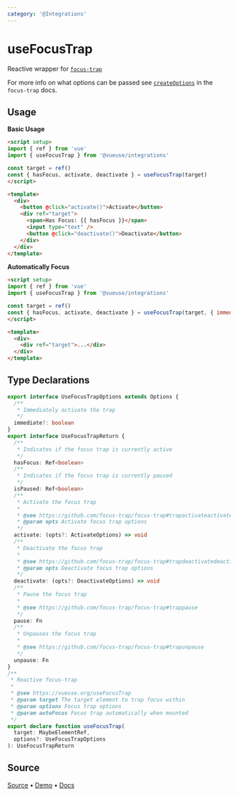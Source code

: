 ```yaml
---
category: '@Integrations'
---
```


# useFocusTrap

Reactive wrapper for [`focus-trap`](https://github.com/focus-trap/focus-trap)

For more info on what options can be passed see [`createOptions`](https://github.com/focus-trap/focus-trap#createfocustrapelement-createoptions) in the `focus-trap` docs.

## Usage

**Basic Usage**

```html
<script setup>
import { ref } from 'vue'
import { useFocusTrap } from '@vueuse/integrations'

const target = ref()
const { hasFocus, activate, deactivate } = useFocusTrap(target)
</script>

<template>
  <div>
    <button @click="activate()">Activate</button>
    <div ref="target">
      <span>Has Focus: {{ hasFocus }}</span>
      <input type="text" />
      <button @click="deactivate()">Deactivate</button>
    </div>
  </div>
</template>
```

**Automatically Focus**

```html
<script setup>
import { ref } from 'vue'
import { useFocusTrap } from '@vueuse/integrations'

const target = ref()
const { hasFocus, activate, deactivate } = useFocusTrap(target, { immediate: true })
</script>

<template>
  <div>
    <div ref="target">...</div>
  </div>
</template>
```

<!--FOOTER_STARTS-->
## Type Declarations

```typescript
export interface UseFocusTrapOptions extends Options {
  /**
   * Immediately activate the trap
   */
  immediate?: boolean
}
export interface UseFocusTrapReturn {
  /**
   * Indicates if the focus trap is currently active
   */
  hasFocus: Ref<boolean>
  /**
   * Indicates if the focus trap is currently paused
   */
  isPaused: Ref<boolean>
  /**
   * Activate the focus trap
   *
   * @see https://github.com/focus-trap/focus-trap#trapactivateactivateoptions
   * @param opts Activate focus trap options
   */
  activate: (opts?: ActivateOptions) => void
  /**
   * Deactivate the focus trap
   *
   * @see https://github.com/focus-trap/focus-trap#trapdeactivatedeactivateoptions
   * @param opts Deactivate focus trap options
   */
  deactivate: (opts?: DeactivateOptions) => void
  /**
   * Pause the focus trap
   *
   * @see https://github.com/focus-trap/focus-trap#trappause
   */
  pause: Fn
  /**
   * Unpauses the focus trap
   *
   * @see https://github.com/focus-trap/focus-trap#trapunpause
   */
  unpause: Fn
}
/**
 * Reactive focus-trap
 *
 * @see https://vueuse.org/useFocusTrap
 * @param target The target element to trap focus within
 * @param options Focus trap options
 * @param autoFocus Focus trap automatically when mounted
 */
export declare function useFocusTrap(
  target: MaybeElementRef,
  options?: UseFocusTrapOptions
): UseFocusTrapReturn
```

## Source

[Source](https://github.com/vueuse/vueuse/blob/main/packages/integrations/useFocusTrap/index.ts) • [Demo](https://github.com/vueuse/vueuse/blob/main/packages/integrations/useFocusTrap/demo.vue) • [Docs](https://github.com/vueuse/vueuse/blob/main/packages/integrations/useFocusTrap/index.md)


<!--FOOTER_ENDS-->
